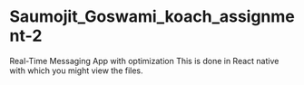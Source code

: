 # Saumojit_Goswami_koach_assignment-2
Real-Time Messaging App with optimization
This is done in React native with which you might view the files.
